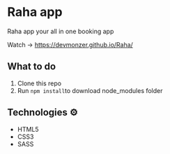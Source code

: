 # Raha app
Raha app your all in one booking app 

Watch -> https://devmonzer.github.io/Raha/ 

## What to do  
1. Clone this repo
2. Run `npm install`to download node_modules folder 

## Technologies ⚙️

* HTML5
* CSS3
* SASS

